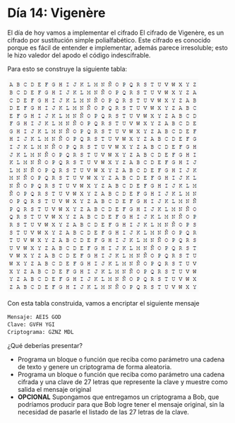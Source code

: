 
# Día 14: Vigenère

El día de hoy vamos a implementar el cifrado El cifrado de Vigenère, es un cifrado por sustitución simple polialfabético. Este cifrado es conocido porque es fácil de entender e implementar, además parece irresoluble; esto le hizo valedor del apodo el código indescifrable.

Para esto se construye la siguiente tabla:

![vigenere](./vigenere.png)

Con esta tabla construida, vamos a encriptar el siguiente mensaje

```bash
Mensaje: AEIS GOD
Clave: GVFH YGI
Criptograma: GZNZ MDL
```

¿Qué deberías presentar?

- Programa un bloque o función que reciba como parámetro una cadena de texto y genere un criptograma de forma aleatoria.
- Programa un bloque o función que reciba como parámetro una cadena cifrada y una clave de 27 letras que represente la clave y muestre como salida el mensaje original
- **OPCIONAL** Supongamos que entregamos un criptograma a Bob, que podríamos producir para que Bob logre tener el mensaje original, sin la necesidad de pasarle el listado de las 27 letras de la clave.
